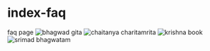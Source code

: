 # index-faq
faq page
![bhagwad gita](https://user-images.githubusercontent.com/93880524/164939196-3fab00d9-4803-45bf-bcd1-1f6df4b36926.jpg)
![chaitanya charitamrita](https://user-images.githubusercontent.com/93880524/164940484-831002e2-435e-458d-9395-0da81d85e922.jpg)
![krishna book](https://user-images.githubusercontent.com/93880524/164940855-d1ecec28-a4a1-49f8-85a1-3e8d98702cbf.jpg)
![srimad bhagwatam](https://user-images.githubusercontent.com/93880524/164940945-9c3cc0af-dd0a-4f99-8da7-730b3b333dc4.jpg)
